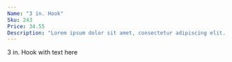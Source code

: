 ```yaml
---
Name: "3 in. Hook"
Sku: 243
Price: 34.55
Description: "Lorem ipsum dolor sit amet, consectetur adipiscing elit. Suspendisse vitae nisl pulvinar, eleifend augue in, ultricies purus. Sed rutrum mi a magna ornare feugiat sit amet quis tortor. "
---
```


3 in. Hook with text here
